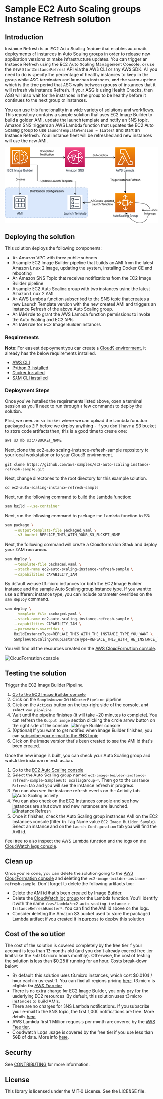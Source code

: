 # Sample EC2 Auto Scaling groups Instance Refresh solution

## Introduction
Instance Refresh is an EC2 Auto Scaling feature that enables automatic deployments of instances in Auto Scaling groups in order to release new application versions or make infrastructure updates. You can trigger an Instance Refresh using the EC2 Auto Scaling  Management Console, or use the new `StartInstanceRefresh` API via the AWS CLI or any AWS SDK. All you need to do is specify the percentage of healthy instances to keep in the group while ASG terminates and launches instances, and the warm-up time which is the time period that ASG waits between groups of instances that it will refresh via Instance Refresh. If your ASG is using Health Checks, then ASG will also wait for the instances in the group to be healthy before it continues to the next group of instances.

You can use this functionality in a wide variety of solutions and workflows. This repository contains a sample solution that uses EC2 Image Builder to build a golden AMI, update the launch template and notify an SNS topic. Amazon SNS triggers an AWS Lambda function that updates the EC2 Auto Scaling group to use `LaunchTemplateVersion = $Latest`  and start an Instance Refresh. Your instance fleet will be refreshed and new instances will use the new AMI.

![Architecture](/images/architecture-diagram.png)

## Deploying the solution

This solution deploys the following components:
* An Amazon VPC with three public subnets 
* A sample EC2 Image Builder pipeline that builds an AMI from the latest Amazon Linux 2 image, updating the system, installing Docker CE and rebooting
* An Amazon SNS Topic that receives notifications from the EC2 Image Builder pipeline
* A sample EC2 Auto Scaling group with two instances using the latest Amazon Linux 2 AMI
* An AWS Lambda function subscribed to the SNS topic that creates a new Launch Template version with the new created AMI and triggers an Instance Refresh of the above Auto Scaling group.
* An IAM role to grant the AWS Lambda function permissions to invoke the Auto Scaling and EC2 APIs 
* An IAM role for EC2 Image Builder instances

### Requirements

**Note:** For easiest deployment you can create a [Cloud9 environment](https://docs.aws.amazon.com/cloud9/latest/user-guide/create-environment.html), it already has the below requirements installed.

* [AWS CLI](https://docs.aws.amazon.com/cli/latest/userguide/install-cliv2.html) 
* [Python 3 installed](https://www.python.org/downloads/)
* [Docker installed](https://www.docker.com/community-edition)
* [SAM CLI installed](https://docs.aws.amazon.com/serverless-application-model/latest/developerguide/serverless-sam-cli-install.html)

### Deployment Steps

Once you've installed the requirements listed above, open a terminal session as you'll need to run through a few commands to deploy the solution.

First, we need an `S3 bucket` where we can upload the Lambda function packaged as ZIP before we deploy anything - If you don't have a S3 bucket to store code artifacts then, this is a good time to create one:

```bash
aws s3 mb s3://BUCKET_NAME
```
Next, clone the ec2-auto scaling-instance-refresh-sample repository to your local workstation or to your Cloud9 environment.

```
git clone https://github.com/aws-samples/ec2-auto-scaling-instance-refresh-sample.git
```

Next, change directories to the root directory for this example solution.

```
cd ec2-auto-scaling-instance-refresh-sample
```

Next, run the following command to build the Lambda function:

```bash
sam build --use-container
```

Next, run the following command to package the Lambda function to S3:

```bash
sam package \
    --output-template-file packaged.yaml \
    --s3-bucket REPLACE_THIS_WITH_YOUR_S3_BUCKET_NAME
```

Next, the following command will create a Cloudformation Stack and deploy your SAM resources.

```bash
sam deploy \
    --template-file packaged.yaml \
    --stack-name ec2-auto-scaling-instance-refresh-sample \
    --capabilities CAPABILITY_IAM 
```

By default we use t3.micro instances for both the EC2 Image Builder instance and the sample Auto Scaling group instance type. If you want to use a different instance type, you can include parameter overrides on the `sam deploy` command.

```bash
sam deploy \
    --template-file packaged.yaml \
    --stack-name ec2-auto-scaling-instance-refresh-sample \
    --capabilities CAPABILITY_IAM \
    --parameter-overrides \
    BuildInstanceType=REPLACE_THIS_WITH_THE_INSTANCE_TYPE_YOU_WANT \
    SampleAutoScalingGroupInstanceType=REPLACE_THIS_WITH_THE_INSTANCE_TYPE_YOU_WANT  
```

You will find all the resources created on the [AWS CloudFormation console](https://console.aws.amazon.com/cloudformation/home?#/stacks/).

![CloudFormation console](/images/sam-cfn-console.png)

## Testing the solution

Trigger the EC2 Image Builder Pipeline.
1. [Go to the EC2 Image Builder console](https://console.aws.amazon.com/imagebuilder/home?#viewPipeline)
2. Click on the `SampleAmazon2WithDockerPipeline` pipeline
3. Click on the `Actions` button on the top-right side of the console, and select `Run pipeline`
4. Wait until the pipeline finishes (it will take ~20 minutes to complete). You can refresh the `Output image` section clicking the circle arrow button on the right side of the console.
    ![Image Builder console](/images/image-builder-console.png)
5. (Optional) If you want to get notified when Image Builder finishes, you can [subscribe your e-mail to the SNS topic](https://docs.aws.amazon.com/sns/latest/dg/sns-getting-started.html#step-send-message)
6. Click on the image version that's been created to see the AMI id that's been created.

Once the new image is built, you can check your Auto Scaling group and watch the instance refresh action.
1. Go to the [EC2 Auto Scaling console](https://console.aws.amazon.com/ec2autoscaling/home#/details)
2. Select the Auto Scaling group named `ec2-image-builder-instance-refresh-sample-SampleAuto ScalingGroup-*`. Then go to the `Instance Refresh` tab and you will see the instance refresh in progress.
3. You can also see the instance refresh events on the Activity tab.
    ![Auto Scaling activity](/images/asg-instance-refresh-activity-history.png)
4. You can also check on the EC2 Instances console and see how instances are shut down and new instances are launched.
    ![Instance Refresh](/images/ec2-instance-refresh.png)
5. Once it finishes, check the Auto Scaling group instances AMI on the EC2 Instances console (filter by Tag Name value `EC2 Image Builder Sample`). Select an instance and on the `Launch Configuration` tab you will find the AMI id. 

Feel free to also inspect the AWS Lambda function and the logs on the [CloudWatch logs console](https://console.aws.amazon.com/cloudwatch/home?#logsV2:log-groups).

## Clean up
Once you're done, you can delete the solution going to the [AWS CloudFormation console](https://console.aws.amazon.com/cloudformation/home#/stacks) and deleting the `ec2-image-builder-instance-refresh-sample`. Don't forget to delete the following artifacts too:
* Delete the AMI id that's been created by Image Builder.
* Delete the [CloudWatch log group](https://console.aws.amazon.com/cloudwatch/home#logsV2:log-groups) for the Lambda function. You'll identify it with the name `/aws/lambda/ec2-auto-scaling-instance-r-InstanceRefreshHandler*`. You can find the AMI id above on the logs. 
* Consider deleting the Amazon S3 bucket used to store the packaged Lambda artifact if you created it in purpose to deploy this solution

## Cost of the solution

The cost of the solution is covered completely by the free tier if your account is less than 12 months old (and you don't already exceed free tier limits like the 750 t3.micro hours monthly). Otherwise, the cost of testing the solution is less than $0.25 if running for an hour. Costs break-down below: 
* By default, this solution uses t3.micro instances, which cost $0.0104 / hour each in us-east-1. You can find all regions pricing [here](https://aws.amazon.com/ec2/pricing/on-demand/). t3.micro is eligible for [AWS Free tier](https://aws.amazon.com/free/?all-free-tier.sort-by=item.additionalFields.SortRank&all-free-tier.sort-order=asc)
* There is no extra charge for EC2 Image Builder, you only pay for the underlying EC2 resources. By default, this solution uses t3.micro instances to build AMIs.
* There are no charges for SNS Lambda notifications. If you subscribe your e-mail to the SNS topic, the first 1,000 notifications are free. More details [here](https://aws.amazon.com/sns/pricing/)
* AWS Lambda first 1 Million requests per month are covered by the [AWS Free tier](https://aws.amazon.com/free/?all-free-tier.sort-by=item.additionalFields.SortRank&all-free-tier.sort-order=asc).
* Cloudwatch Logs usage is covered by the free tier if you use less than 5GB of data. More info [here](https://aws.amazon.com/cloudwatch/pricing/). 

## Security

See [CONTRIBUTING](CONTRIBUTING.md#security-issue-notifications) for more information.

## License

This library is licensed under the MIT-0 License. See the LICENSE file.

